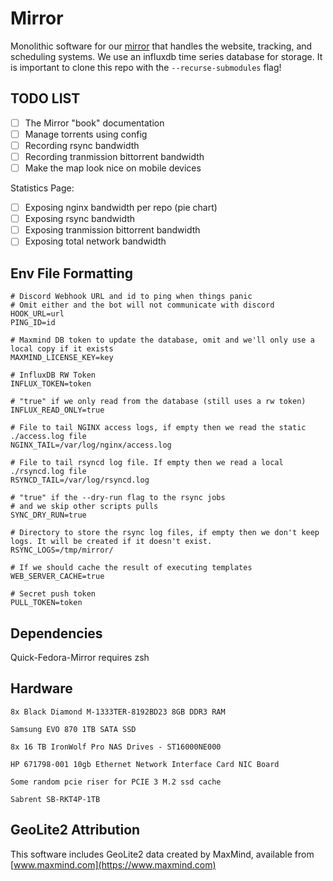 # Mirror

Monolithic software for our [mirror](https://mirror.clarkson.edu) that handles the website, tracking, and scheduling systems. We use an influxdb time series database for storage. It is important to clone this repo with the `--recurse-submodules` flag!

## TODO LIST

- [ ] The Mirror "book" documentation
- [ ] Manage torrents using config
- [ ] Recording rsync bandwidth
- [ ] Recording tranmission bittorrent bandwidth
- [ ] Make the map look nice on mobile devices

Statistics Page:

- [ ] Exposing nginx bandwidth per repo (pie chart)
- [ ] Exposing rsync bandwidth
- [ ] Exposing tranmission bittorrent bandwidth
- [ ] Exposing total network bandwidth

## Env File Formatting

```text
# Discord Webhook URL and id to ping when things panic
# Omit either and the bot will not communicate with discord
HOOK_URL=url
PING_ID=id

# Maxmind DB token to update the database, omit and we'll only use a local copy if it exists
MAXMIND_LICENSE_KEY=key

# InfluxDB RW Token
INFLUX_TOKEN=token

# "true" if we only read from the database (still uses a rw token)
INFLUX_READ_ONLY=true

# File to tail NGINX access logs, if empty then we read the static ./access.log file
NGINX_TAIL=/var/log/nginx/access.log

# File to tail rsyncd log file. If empty then we read a local ./rsyncd.log file
RSYNCD_TAIL=/var/log/rsyncd.log

# "true" if the --dry-run flag to the rsync jobs
# and we skip other scripts pulls
SYNC_DRY_RUN=true

# Directory to store the rsync log files, if empty then we don't keep logs. It will be created if it doesn't exist.
RSYNC_LOGS=/tmp/mirror/

# If we should cache the result of executing templates
WEB_SERVER_CACHE=true

# Secret push token
PULL_TOKEN=token
```

## Dependencies

Quick-Fedora-Mirror requires zsh

## Hardware

```text
8x Black Diamond M-1333TER-8192BD23 8GB DDR3 RAM

Samsung EVO 870 1TB SATA SSD

8x 16 TB IronWolf Pro NAS Drives - ST16000NE000

HP 671798-001 10gb Ethernet Network Interface Card NIC Board

Some random pcie riser for PCIE 3 M.2 ssd cache

Sabrent SB-RKT4P-1TB
```

## GeoLite2 Attribution

This software includes GeoLite2 data created by MaxMind, available from [www.maxmind.com](https://www.maxmind.com)
